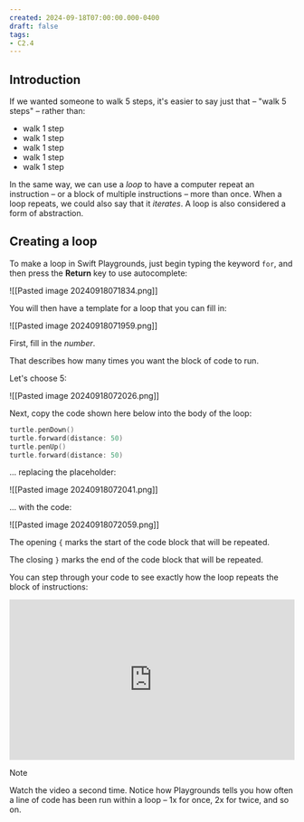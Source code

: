 ```yaml
---
created: 2024-09-18T07:00:00.000-0400
draft: false
tags:
- C2.4
---
```


## Introduction

If we wanted someone to walk 5 steps, it's easier to say just that – "walk 5 steps" – rather than:

- walk 1 step
- walk 1 step
- walk 1 step
- walk 1 step
- walk 1 step

In the same way, we can use a *loop* to have a computer repeat an instruction – or a block of multiple instructions – more than once. When a loop repeats, we could also say that it *iterates*. A loop is also considered a form of abstraction.

## Creating a loop

To make a loop in Swift Playgrounds, just begin typing the keyword `for`, and then press the **Return** key to use autocomplete:

![[Pasted image 20240918071834.png]]

You will then have a template for a loop that you can fill in:

![[Pasted image 20240918071959.png]]

First, fill in the *number*.

That describes how many times you want the block of code to run.

Let's choose 5:

![[Pasted image 20240918072026.png]]

Next, copy the code shown here below into the body of the loop:

```swift
turtle.penDown()
turtle.forward(distance: 50)
turtle.penUp()
turtle.forward(distance: 50)
```

... replacing the placeholder:

![[Pasted image 20240918072041.png]]

... with the code:

![[Pasted image 20240918072059.png]]

The opening `{` marks the start of the code block that will be repeated.

The closing `}` marks the end of the code block that will be repeated.

You can step through your code to see exactly how the loop repeats the block of instructions:

<div style="padding:56.25% 0 0 0;position:relative;">
	<iframe src="https://player.vimeo.com/video/1010565533?h=b9ab9ef479&amp;badge=0&amp;autopause=0&amp;player_id=0&amp;app_id=58479&portrait=0&byline=0&title=0" frameborder="0" allow="autoplay; fullscreen; picture-in-picture; clipboard-write" style="position:absolute;top:0;left:0;width:100%;height:100%;" title="Opening the Teamspace">
	</iframe>
	</div>
<script src="https://player.vimeo.com/api/player.js"></script>

> [!NOTE]
> 
> Watch the video a second time. Notice how Playgrounds tells you how often a line of code has been run within a loop – 1x for once, 2x for twice, and so on.